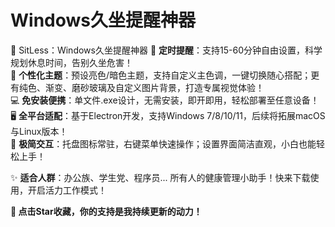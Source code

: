 # Windows久坐提醒神器
🌟 SitLess：Windows久坐提醒神器
📅 **定时提醒**：支持15-60分钟自由设置，科学规划休息时间，告别久坐危害！  
🎨 **个性化主题**：预设亮色/暗色主题，支持自定义主色调，一键切换随心搭配；更有纯色、渐变、磨砂玻璃及自定义图片背景，打造专属视觉体验！  
💻 **免安装便携**：单文件.exe设计，无需安装，即开即用，轻松部署至任意设备！  
🖥️ **全平台适配**：基于Electron开发，支持Windows 7/8/10/11，后续将拓展macOS与Linux版本！  
🔧 **极简交互**：托盘图标常驻，右键菜单快速操作；设置界面简洁直观，小白也能轻松上手！  

✨ **适合人群**：办公族、学生党、程序员... 所有人的健康管理小助手！快来下载使用，开启活力工作模式！  

**🚀 点击Star收藏，你的支持是我持续更新的动力！** 

